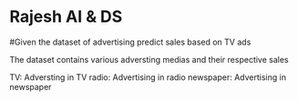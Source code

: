 # Rajesh AI & DS
#Given the dataset of advertising predict sales based on TV ads

The dataset contains various adversting medias and their respective sales

TV: Adversting in TV
radio: Advertising in radio
newspaper: Advertising in newspaper

